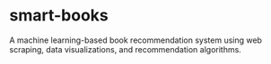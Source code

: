 # smart-books
A machine learning-based book recommendation system using web scraping, data visualizations, and recommendation algorithms.
